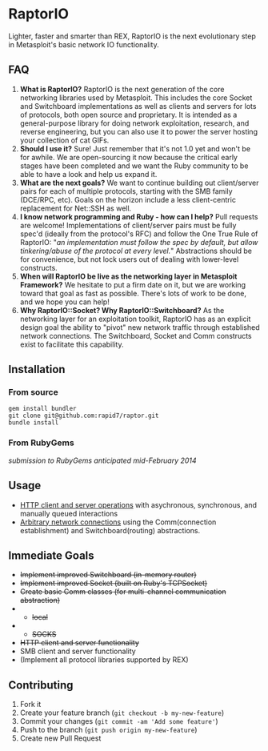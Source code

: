 # RaptorIO

Lighter, faster and smarter than REX,  RaptorIO is the next evolutionary step in Metasploit's basic network IO functionality.




## FAQ

1. **What is RaptorIO?**  RaptorIO is the next generation of the core networking libraries used by Metasploit.  This includes the core Socket and Switchboard implementations as well as clients and servers for lots of protocols, both open source and proprietary.  It is intended as a general-purpose library for doing network exploitation, research, and reverse engineering, but you can also use it to power the server hosting your collection of cat GIFs.
2. **Should I use it?**   Sure!  Just remember that it's not 1.0 yet and won't be for awhile.  We are open-sourcing it now because the critical early stages have been completed and we want the Ruby community to be able to have a look and help us expand it.
3. **What are the next goals?** We want to continue building out client/server pairs for each of multiple protocols, starting with the SMB family (DCE/RPC, etc).  Goals on the horizon include a less client-centric replacement for Net::SSH as well.
4. **I know network programming and Ruby - how can I help?**  Pull requests are welcome! Implementations of client/server pairs must be fully spec'd (ideally from the protocol's RFC) and follow the One True Rule of RaptorIO: "*an implementation must follow the spec by default, but allow tinkering/abuse of the protocol at every level.*"  Abstractions should be for convenience, but not lock users out of dealing with lower-level constructs.
5. **When will RaptorIO be live as the networking layer in Metasploit Framework?** We hesitate to put a firm date on it, but we are working toward that goal as fast as possible.  There's lots of work to be done, and we hope you can help!
6. **Why RaptorIO::Socket? Why RaptorIO::Switchboard?** As the networking layer for an exploitation toolkit, RaptorIO has as an explicit design goal the ability to "pivot" new network traffic through established network connections.  The Switchboard, Socket and Comm constructs exist to  facilitate this capability.

## Installation

### From source

    gem install bundler
    git clone git@github.com:rapid7/raptor.git
    bundle install
    
### From RubyGems
*submission to RubyGems anticipated mid-February 2014*    

## Usage

* [HTTP client and server operations](https://github.com/rapid7/raptor-io/wiki/HTTP-examples) with asychronous, synchronous, and manually queued interactions
* [Arbitrary network connections](https://github.com/rapid7/raptor-io/wiki/Raptor-Socket-Requirements) using the Comm(connection establishment) and Switchboard(routing) abstractions.


## Immediate Goals
* ~~Implement improved Switchboard (in-memory router)~~
* ~~Implement improved Socket (built on Ruby's TCPSocket)~~
* ~~Create basic Comm classes (for multi-channel communication abstraction)~~
* * ~~local~~
* * ~~SOCKS~~
* ~~HTTP client and server functionality~~
* SMB client and server functionality
* (Implement all protocol libraries supported by REX) 


## Contributing

1. Fork it
2. Create your feature branch (`git checkout -b my-new-feature`)
3. Commit your changes (`git commit -am 'Add some feature'`)
4. Push to the branch (`git push origin my-new-feature`)
5. Create new Pull Request
